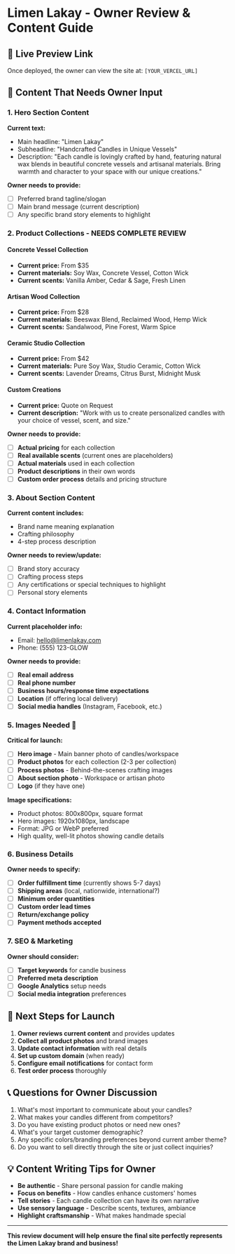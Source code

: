 # Limen Lakay - Owner Review & Content Guide

## 🔗 **Live Preview Link**
Once deployed, the owner can view the site at: `[YOUR_VERCEL_URL]`

## 📝 **Content That Needs Owner Input**

### 1. **Hero Section Content**
**Current text:**
- Main headline: "Limen Lakay"
- Subheadline: "Handcrafted Candles in Unique Vessels"
- Description: "Each candle is lovingly crafted by hand, featuring natural wax blends in beautiful concrete vessels and artisanal materials. Bring warmth and character to your space with our unique creations."

**Owner needs to provide:**
- [ ] Preferred brand tagline/slogan
- [ ] Main brand message (current description)
- [ ] Any specific brand story elements to highlight

### 2. **Product Collections - NEEDS COMPLETE REVIEW**

#### **Concrete Vessel Collection**
- **Current price:** From $35
- **Current materials:** Soy Wax, Concrete Vessel, Cotton Wick
- **Current scents:** Vanilla Amber, Cedar & Sage, Fresh Linen

#### **Artisan Wood Collection** 
- **Current price:** From $28
- **Current materials:** Beeswax Blend, Reclaimed Wood, Hemp Wick
- **Current scents:** Sandalwood, Pine Forest, Warm Spice

#### **Ceramic Studio Collection**
- **Current price:** From $42
- **Current materials:** Pure Soy Wax, Studio Ceramic, Cotton Wick
- **Current scents:** Lavender Dreams, Citrus Burst, Midnight Musk

#### **Custom Creations**
- **Current price:** Quote on Request
- **Current description:** "Work with us to create personalized candles with your choice of vessel, scent, and size."

**Owner needs to provide:**
- [ ] **Actual pricing** for each collection
- [ ] **Real available scents** (current ones are placeholders)
- [ ] **Actual materials** used in each collection
- [ ] **Product descriptions** in their own words
- [ ] **Custom order process** details and pricing structure

### 3. **About Section Content**
**Current content includes:**
- Brand name meaning explanation
- Crafting philosophy
- 4-step process description

**Owner needs to review/update:**
- [ ] Brand story accuracy
- [ ] Crafting process steps
- [ ] Any certifications or special techniques to highlight
- [ ] Personal story elements

### 4. **Contact Information**
**Current placeholder info:**
- Email: hello@limenlakay.com
- Phone: (555) 123-GLOW

**Owner needs to provide:**
- [ ] **Real email address**
- [ ] **Real phone number** 
- [ ] **Business hours/response time expectations**
- [ ] **Location** (if offering local delivery)
- [ ] **Social media handles** (Instagram, Facebook, etc.)

### 5. **Images Needed** 📸
**Critical for launch:**
- [ ] **Hero image** - Main banner photo of candles/workspace
- [ ] **Product photos** for each collection (2-3 per collection)
- [ ] **Process photos** - Behind-the-scenes crafting images
- [ ] **About section photo** - Workspace or artisan photo
- [ ] **Logo** (if they have one)

**Image specifications:**
- Product photos: 800x800px, square format
- Hero images: 1920x1080px, landscape
- Format: JPG or WebP preferred
- High quality, well-lit photos showing candle details

### 6. **Business Details**
**Owner needs to specify:**
- [ ] **Order fulfillment time** (currently shows 5-7 days)
- [ ] **Shipping areas** (local, nationwide, international?)
- [ ] **Minimum order quantities**
- [ ] **Custom order lead times**
- [ ] **Return/exchange policy**
- [ ] **Payment methods accepted**

### 7. **SEO & Marketing**
**Owner should consider:**
- [ ] **Target keywords** for candle business
- [ ] **Preferred meta description**
- [ ] **Google Analytics** setup needs
- [ ] **Social media integration** preferences

## 🚀 **Next Steps for Launch**

1. **Owner reviews current content** and provides updates
2. **Collect all product photos** and brand images
3. **Update contact information** with real details
4. **Set up custom domain** (when ready)
5. **Configure email notifications** for contact form
6. **Test order process** thoroughly

## 📞 **Questions for Owner Discussion**

1. What's most important to communicate about your candles?
2. What makes your candles different from competitors?
3. Do you have existing product photos or need new ones?
4. What's your target customer demographic?
5. Any specific colors/branding preferences beyond current amber theme?
6. Do you want to sell directly through the site or just collect inquiries?

## 💡 **Content Writing Tips for Owner**

- **Be authentic** - Share personal passion for candle making
- **Focus on benefits** - How candles enhance customers' homes
- **Tell stories** - Each candle collection can have its own narrative
- **Use sensory language** - Describe scents, textures, ambiance
- **Highlight craftsmanship** - What makes handmade special

---

**This review document will help ensure the final site perfectly represents the Limen Lakay brand and business!**